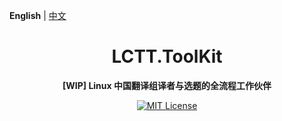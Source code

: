 **English** | [中文](README-zh.md)

<h1 align="center">LCTT.ToolKit</h1>

<p align="center"> 
  <b>[WIP] Linux 中国翻译组译者与选题的全流程工作伙伴</b>
</p>

<p align="center">
  <a href="LICENSE">
    <img src="https://img.shields.io/badge/License-MIT-important?style=for-the-badge"  alt="MIT License"/>
  </a>
</p>
